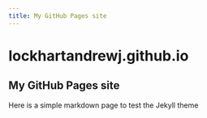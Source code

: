 ```yaml
---
title: My GitHub Pages site
---
```

# lockhartandrewj.github.io
## My GitHub Pages site
Here is a simple markdown page to test the Jekyll theme
